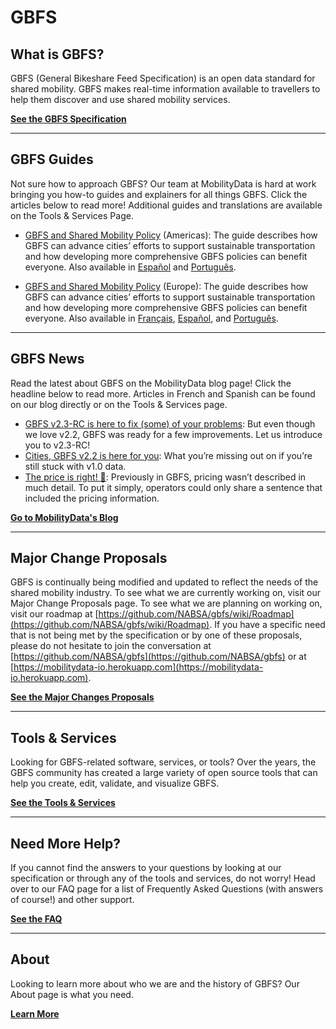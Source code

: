 # GBFS

## What is GBFS?

GBFS (General Bikeshare Feed Specification) is an open data standard for shared mobility. GBFS makes real-time information available to travellers to help them discover and use shared mobility services.

[**See the GBFS Specification**](/reference/)

<hr>

## GBFS Guides

Not sure how to approach GBFS? Our team at MobilityData is hard at work bringing you how-to guides and explainers for all things GBFS. Click the articles below to read more! Additional guides and translations are available on the Tools & Services Page.

- [GBFS and Shared Mobility Policy](https://mobilitydata.org/gbfs-and-shared-mobility-data-policy/) (Americas): The guide describes how GBFS can advance cities’ efforts to support sustainable transportation and how developing more comprehensive GBFS policies can benefit everyone. Also available in [Español](https://mobilitydata.org/gbfs-y-politica-de-datos-de-movilidad-compartida/) and [Português](https://mobilitydata.org/gbfs-e-politica-de-dados-de-mobilidade-compartilhada/).


- [GBFS and Shared Mobility Policy](https://mobilitydata.org/gbfs-and-shared-mobility-data-policy-in-europe/) (Europe): The guide describes how GBFS can advance cities’ efforts to support sustainable transportation and how developing more comprehensive GBFS policies can benefit everyone. Also available in [Français](https://mobilitydata.org/gbfs-et-les-donnees-de-mobilite-partagee-des-politiques-publiques-au-service-des-villes-europeennes/), [Español](https://mobilitydata.org/gbfs-y-politica-de-datos-de-movilidad-compartida-2/), and [Português](https://mobilitydata.org/gbfs-e-politica-de-dados-de-mobilidade-compartilhada-2/). 

<hr>

## GBFS News

Read the latest about GBFS on the MobilityData blog page! Click the headline below to read more. Articles in French and Spanish can be found on our blog directly or on the Tools & Services page. 

- [GBFS v2.3-RC is here to fix (some) of your problems](https://mobilitydata.org/gbfs-v2-3-rc-is-here-to-fix-some-of-your-problems/): But even though we love v2.2, GBFS was ready for a few improvements. Let us introduce you to v2.3-RC!
- [Cities, GBFS v2.2 is here for you](https://mobilitydata.org/cities-gbfs-v2-2-is-here-for-you/): What you’re missing out on if you’re still stuck with v1.0 data.
- [The price is right! 💸](https://mobilitydata.org/the-price-is-right-%F0%9F%92%B8/): Previously in GBFS, pricing wasn’t described in much detail. To put it simply, operators could only share a sentence that included the pricing information.

[**Go to MobilityData's Blog**](https://mobilitydata.org/news/)

<hr>

## Major Change Proposals

GBFS is continually being modified and updated to reflect the needs of the shared mobility industry. To see what we are currently working on, visit our Major Change Proposals page. To see what we are planning on working on, visit our roadmap at [https://github.com/NABSA/gbfs/wiki/Roadmap](https://github.com/NABSA/gbfs/wiki/Roadmap). If you have a specific need that is not being met by the specification or by one of these proposals, please do not hesitate to join the conversation at [https://github.com/NABSA/gbfs](https://github.com/NABSA/gbfs) or at [https://mobilitydata-io.herokuapp.com](https://mobilitydata-io.herokuapp.com). 

[**See the Major Changes Proposals**](/major-change-proposals/)

<hr>

## Tools & Services

Looking for GBFS-related software, services, or tools? Over the years, the GBFS community has created a large variety of open source tools that can help you create, edit, validate, and visualize GBFS.

[**See the Tools & Services**](/tools-services/)

<hr>

## Need More Help?

If you cannot find the answers to your questions by looking at our specification or through any of the tools and services, do not worry! Head over to our FAQ page for a list of Frequently Asked Questions (with answers of course!) and other support.  

[**See the FAQ**](/faq/)

<hr>

## About

Looking to learn more about who we are and the history of GBFS? Our About page is what you need.  

[**Learn More**](/about/)